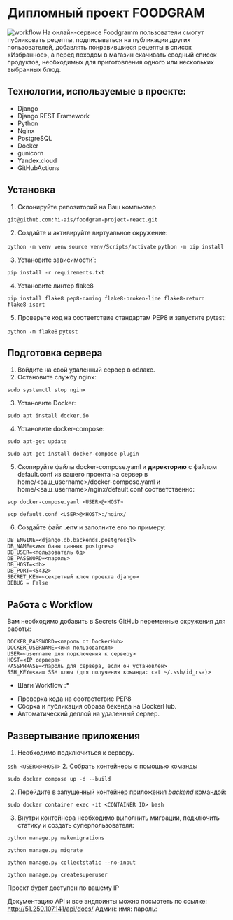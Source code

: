 # Дипломный проект FOODGRAM

![workflow](https://github.com/hi-ais/foodgram-project-react/actions/workflows/foodgram_workflow.yml/badge.svg)
На онлайн-сервисе Foodgramm пользователи смогут публиковать рецепты, подписываться на публикации других пользователей, добавлять понравившиеся рецепты в список «Избранное», а перед походом в магазин скачивать сводный список продуктов, необходимых для приготовления одного или нескольких выбранных блюд.

## Технологии, используемые в проекте:
- Django
- Django REST Framework
- Python
- Nginx
- PostgreSQL
- Docker
- gunicorn
- Yandex.cloud
- GitHubActions

##  Установка
1. Склонируйте репозиторий на Ваш компьютер

`git@github.com:hi-ais/foodgram-project-react.git`

2. Создайте и активируйте виртуальное окружение:

`python -m venv venv`
`source venv/Scripts/activate`
`python -m pip install`

3. Установите зависимости`:

`pip install -r requirements.txt`

4. Установите линтер flake8

`pip install flake8 pep8-naming flake8-broken-line flake8-return flake8-isort`

5. Проверьте код на соответствие стандартам PEP8 и запустите pytest:

`python -m flake8`
`pytest`

##  Подготовка сервера

1. Войдите на свой удаленный сервер в облаке.
2. Остановите службу nginx:

`sudo systemctl stop nginx`

3. Установите Docker:

`sudo apt install docker.io`

4. Установите docker-compose:

`sudo apt-get update`

`sudo apt-get install docker-compose-plugin`

5. Скопируйте файлы docker-compose.yaml и  **директорию** с файлом default.conf из вашего проекта на сервер в home/<ваш_username>/docker-compose.yaml и home/<ваш_username>/nginx/default.conf соответственно:

`scp docker-compose.yaml <USER>@<HOST>`

`scp default.conf <USER>@<HOST>:/nginx/`

6. Создайте файл **.env** и заполните его по примеру:
```
DB_ENGINE=<django.db.backends.postgresql>
DB_NAME=<имя базы данных postgres>
DB_USER=<пользователь бд>
DB_PASSWORD=<пароль>
DB_HOST=<db>
DB_PORT=<5432>
SECRET_KEY=<секретный ключ проекта django>
DEBUG = False
```
## Работа с Workflow
Вам необходимо добавить в Secrets GitHub переменные окружения для работы:
```
DOCKER_PASSWORD=<пароль от DockerHub>
DOCKER_USERNAME=<имя пользователя>
USER=<username для подключения к серверу>
HOST=<IP сервера>
PASSPHRASE=<пароль для сервера, если он установлен>
SSH_KEY=<ваш SSH ключ (для получения команда: cat ~/.ssh/id_rsa)>

```

* Шаги Workflow :*

- Проверка кода на соответствие PEP8
- Сборка и публикация образа бекенда на DockerHub.
- Автоматический деплой на удаленный сервер.

##  Развертывание приложения

1. Необходимо подключиться к серверу.

`ssh <USER>@<HOST>` 
2. Собрать контейнеры с помощью команды

`sudo docker compose up -d --build`

2. Перейдите в запущенный контейнер приложения *backend* командой:

`sudo docker container exec -it <CONTAINER ID> bash`

3. Внутри контейнера необходимо выполнить миграции, подключить статику и создать суперпользователя:

`python manage.py makemigrations`

`python manage.py migrate`

`python manage.py collectstatic --no-input`

`python manage.py createsuperuser`

Проект будет доступен по вашему IP

Документацию API и все эндпоинты можно посмотеть по ссылке:  http://51.250.107.141/api/docs/
Админ:
имя:
пароль: